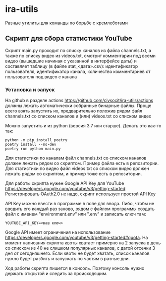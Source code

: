 # ira-utils
Разные утилиты для команды по борьбе с кремлеботами

## Скрипт для сбора статистики YouTube

Скрипт main.py проходит по списку каналов из файла channels.txt, а также по списку видео из videos.txt, смотрит 
комментарии под всеми видео (вышедшие начиная с указанной в интерфейсе даты) и составляет таблицу (в файле 
stat_<дата>.csv): идентификатор пользователя, идентификатор канала, количество комментариев от пользователя под видео 
с канала  

### Установка и запуск

На github в разделе actions https://github.com/civsocit/ira-utils/actions должны лежать автоматически собранные 
бинарные файлы. Проще всего взять запустить их, предварительно положив рядом файл channels.txt со списком каналов и 
(или) videos.txt со списком видео   

Можно запустить и из python (версия 3.7 или старше). Делать это как-то так:
```
python -m pip install poetry
poetry install --no-dev
poetry run python main.py
```

Для статистики по каналам файл channels.txt со списком каналов должен лежать рядом со скриптом. Пример файла есть в 
репозитории. Для статистики по видео файл videos.txt со списком видео должен лежать рядом со скриптом, и пример тоже 
есть в репозитории. 

Для работы скрипта нужен Google API Key для YouTube https://developers.google.com/youtube/v3/getting-started  
Регистрировать OAuth2.0 не надо, скрипт использует простой API Key

API Key можно ввести в программе в поле для ввода. Либо, чтобы не вводить его каждый раз заново, рядом с файлом 
программы создать файл с именем "environment.env" или ".env" и записать ключ там:
```
YOUTUBE_API_KEY=<ваш ключ>
``` 

Google API имеет ограничения на использование https://developers.google.com/youtube/v3/getting-started#quota. На момент 
написания скрипта квоты хватает примерно на 2 запуска в день со списком из 40 не слишком популярных каналов, с датой 
отсечки 3 дня от сегодняшнего. Если квоты не будет хватать, список каналов нужно будет разбить и запускать по частям в 
разные дни.  

Ход работы скрипта пишется в консоль. Поэтому консоль нужно держать открытой и следить за происходящим. 
